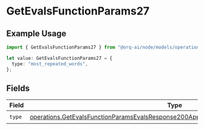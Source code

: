 # GetEvalsFunctionParams27

## Example Usage

```typescript
import { GetEvalsFunctionParams27 } from "@orq-ai/node/models/operations";

let value: GetEvalsFunctionParams27 = {
  type: "most_repeated_words",
};
```

## Fields

| Field                                                                                                                                                                                              | Type                                                                                                                                                                                               | Required                                                                                                                                                                                           | Description                                                                                                                                                                                        |
| -------------------------------------------------------------------------------------------------------------------------------------------------------------------------------------------------- | -------------------------------------------------------------------------------------------------------------------------------------------------------------------------------------------------- | -------------------------------------------------------------------------------------------------------------------------------------------------------------------------------------------------- | -------------------------------------------------------------------------------------------------------------------------------------------------------------------------------------------------- |
| `type`                                                                                                                                                                                             | [operations.GetEvalsFunctionParamsEvalsResponse200ApplicationJSONResponseBodyData527Type](../../models/operations/getevalsfunctionparamsevalsresponse200applicationjsonresponsebodydata527type.md) | :heavy_check_mark:                                                                                                                                                                                 | N/A                                                                                                                                                                                                |